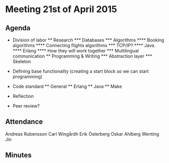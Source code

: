 # Meeting 21st of April 2015

## Agenda

* Division of labor
  ** Research
     *** Databases
     *** Algorithms
     	 **** Booking algorithms
	 **** Connecting flights algorithms
     *** TCP/IP? 
     	 **** Java
	 **** Erlang 
	 **** How they will work together
     *** Multilingual communication
  ** Programming & Writing
     *** Abstraction layer 
     *** Skeleton

* Defining base functionality (creating a start block so we can start programming)
* Code standard
  ** General
  ** Erlang
  ** Java
  ** Make

* Reflection
* Peer review?

## Attendance

Andreas Rubensson
Carl Wingårdh
Erik Österberg
Oskar Ahlberg
Wenting Jin

## Minutes



